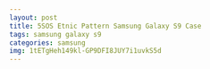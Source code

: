 ```yaml
---
layout: post
title: 5SOS Etnic Pattern Samsung Galaxy S9 Case
tags: samsung galaxy s9
categories: samsung
img: 1tETgHeh149kl-GP9DFI8JUY7i1uvkS5d
---
```

